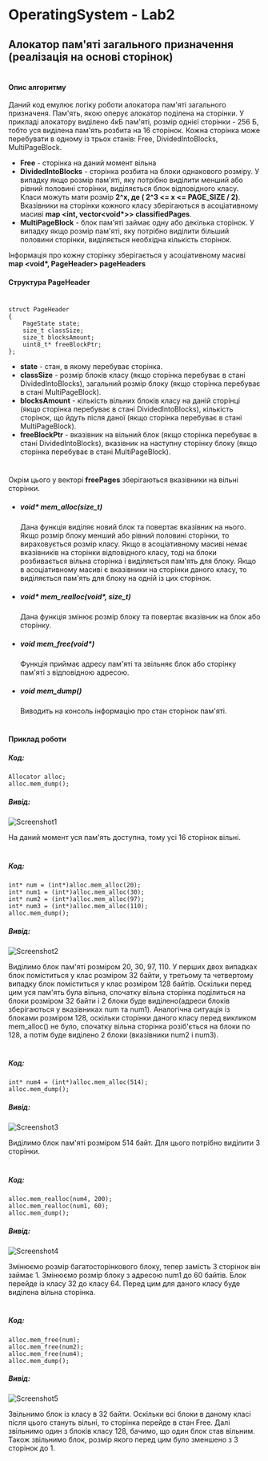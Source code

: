 # OperatingSystem - Lab2

##  Алокатор пам'яті загального призначення (реалізація на основі сторінок)
#
#### Опис алгоритму

Даний код емулює логіку роботи алокатора пам'яті загального призначеня.
Пам'ять, якою оперує алокатор поділена на сторінки. У прикладі алокатору виділено 4кБ пам'яті, розмір однієї сторінки - 256 Б, тобто уся виділена пам'ять розбита на 16 сторінок. Кожна сторінка може перебувати в одному із трьох станів: Free, DividedIntoBlocks, MultiPageBlock.

- **Free** - сторінка на даний момент вільна
- **DividedIntoBlocks** - сторінка розбита на блоки однакового розміру. У випадку якщо розмір пам'яті, яку потрібно виділити менший або рівний половині сторінки, виділяється блок відповідного класу. Класи можуть мати розмір **2^x, де ( 2^3 <= x <= PAGE_SIZE / 2)**. Вказівники на сторінки кожного класу зберігаються в асоціативному масиві **map <int, vector<void\*>> classifiedPages**.
- **MultiPageBlock** - блок пам'яті займає одну або декілька сторінок. У випадку якщо розмір пам'яті, яку потрібно виділити більший половини сторінки, виділяється необхідна кількість сторінок.

Інформація про кожну сторінку зберігається у асоціативному масиві **map <void\*, PageHeader> pageHeaders**

#### Структура PageHeader
#
```
struct PageHeader 
{
	PageState state;
	size_t classSize;
	size_t blocksAmount;
	uint8_t* freeBlockPtr;
};
```

- **state** - стан, в якому перебуває сторінка.
- **classSize** - розмір блоків класу (якщо сторінка перебуває в стані DividedIntoBlocks), загальний розмір блоку (якщо сторінка перебуває в стані MultiPageBlock).
- **blocksAmount** - кількість вільних блоків класу на даній сторінці (якщо сторінка перебуває в стані DividedIntoBlocks), кількість сторінок, що йдуть після даної (якщо сторінка перебуває в стані MultiPageBlock).
- **freeBlockPtr** - вказівник на вільний блок (якщо сторінка перебуває в стані DividedIntoBlocks), вказівник на наступну сторінку блоку (якщо сторінка перебуває в стані MultiPageBlock).
#

Окрім цього у векторі **freePages** зберігаються вказівники на вільні сторінки.

- ##### **void\* mem_alloc(size_t)**

    Дана функція виділяє новий блок та повертає вказівник на нього. Якщо розмір блоку менший або рівний половині сторінки, то вираховується розмір класу. Якщо в асоціативному масиві немає вказівників на сторінки відповідного класу, тоді на блоки розбивається вільна сторінка і виділяється пам'ять для блоку. Якщо в асоціативному масиві є вказівники на сторінки даного класу, то виділяється пам'ять для блоку на одній із цих сторінок.

- ##### **void\* mem_realloc(void\*, size_t)**

    Дана функція змінює розмір блоку та повертає вказівник на блок або сторінку.
    
- ##### **void mem_free(void\*)**

    Функція приймає адресу пам'яті та звільняє блок або сторінку пам'яті з відповідною адресою.
    
- ##### **void mem_dump()**

    Виводить на консоль інформацію про стан сторінок пам'яті.
    
#

#### Приклад роботи

##### Код: 

```
Allocator alloc;	
alloc.mem_dump();
```

##### Вивід: 


![Screenshot1](https://github.com/Wistony/OperatingSystem_Labs/blob/master/Lab2_PageMemoryAllocator/img/1.png)

На даний момент уся пам'ять доступна, тому усі 16 сторінок вільні.

#

##### Код:

```
int* num = (int*)alloc.mem_alloc(20);
int* num1 = (int*)alloc.mem_alloc(30);
int* num2 = (int*)alloc.mem_alloc(97);
int* num3 = (int*)alloc.mem_alloc(110);
alloc.mem_dump();
```

##### Вивід: 

![Screenshot2](https://github.com/Wistony/OperatingSystem_Labs/blob/master/Lab2_PageMemoryAllocator/img/2.png)

Виділимо блок пам'яті розміром 20, 30, 97, 110. У перших двох випадках блок поміститься у клас розміром 32 байти, у третьому та четвертому випадку блок поміститься у клас розміром 128 байтів. Оскільки перед цим уся пам'ять була вільна, спочатку вільна сторінка поділиться на блоки розміром 32 байти і 2 блоки буде виділено(адреси блоків зберігаються у вказівниках num та num1). Аналогічна ситуація із блоками розміром 128, оскільки сторінки даного класу перед викликом mem_alloc() не було, спочатку вільна сторінка розіб'ється на блоки по 128, а потім буде виділено 2 блоки (вказівники num2 і num3).

#

##### Код:

```
int* num4 = (int*)alloc.mem_alloc(514);
alloc.mem_dump();
```

##### Вивід: 

![Screenshot3](https://github.com/Wistony/OperatingSystem_Labs/blob/master/Lab2_PageMemoryAllocator/img/3.png)

Виділимо блок пам'яті розміром 514 байт. Для цього потрібно виділити 3 сторінки.

#

##### Код:

```
alloc.mem_realloc(num4, 200);
alloc.mem_realloc(num1, 60);
alloc.mem_dump();
```

##### Вивід: 

![Screenshot4](https://github.com/Wistony/OperatingSystem_Labs/blob/master/Lab2_PageMemoryAllocator/img/4.png)

Змінюємо розмір багатосторінкового блоку, тепер замість 3 сторінок він займає 1. Змінюємо розмір блоку з адресою num1 до 60 байтів. Блок перейде із класу 32 до класу 64. Перед цим для даного класу буде виділена вільна сторінка.

#

##### Код:

```
alloc.mem_free(num);
alloc.mem_free(num2);
alloc.mem_free(num4);
alloc.mem_dump();
```

##### Вивід: 

![Screenshot5](https://github.com/Wistony/OperatingSystem_Labs/blob/master/Lab2_PageMemoryAllocator/img/5.png)

Звільнимо блок із класу в 32 байти. Оскільки всі блоки в даному класі після цього стануть вільні, то сторінка перейде в стан Free. Далі звільнимо один з блоків класу 128, бачимо, що один блок став вільним. Також звільнимо блок, розмір якого перед цим було зменшено з 3 сторінок до 1.
